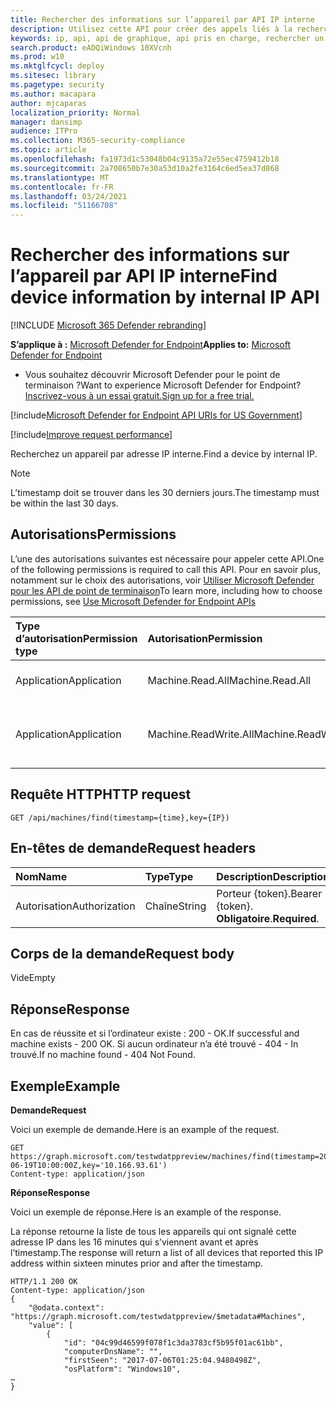 ```yaml
---
title: Rechercher des informations sur l’appareil par API IP interne
description: Utilisez cette API pour créer des appels liés à la recherche d’une entrée d’appareil autour d’un timestamp spécifique par ip interne.
keywords: ip, api, api de graphique, api pris en charge, rechercher un appareil, informations sur l’appareil
search.product: eADQiWindows 10XVcnh
ms.prod: w10
ms.mktglfcycl: deploy
ms.sitesec: library
ms.pagetype: security
ms.author: macapara
author: mjcaparas
localization_priority: Normal
manager: dansimp
audience: ITPro
ms.collection: M365-security-compliance
ms.topic: article
ms.openlocfilehash: fa1973d1c53048b04c9135a72e55ec4759412b18
ms.sourcegitcommit: 2a708650b7e30a53d10a2fe3164c6ed5ea37d868
ms.translationtype: MT
ms.contentlocale: fr-FR
ms.lasthandoff: 03/24/2021
ms.locfileid: "51166708"
---
```

# <a name="find-device-information-by-internal-ip-api"></a><span data-ttu-id="451fc-104">Rechercher des informations sur l’appareil par API IP interne</span><span class="sxs-lookup"><span data-stu-id="451fc-104">Find device information by internal IP API</span></span>

[!INCLUDE [Microsoft 365 Defender rebranding](../../includes/microsoft-defender.md)]


<span data-ttu-id="451fc-105">**S’applique à :** [Microsoft Defender for Endpoint](https://go.microsoft.com/fwlink/p/?linkid=2154037)</span><span class="sxs-lookup"><span data-stu-id="451fc-105">**Applies to:** [Microsoft Defender for Endpoint](https://go.microsoft.com/fwlink/p/?linkid=2154037)</span></span>

- <span data-ttu-id="451fc-106">Vous souhaitez découvrir Microsoft Defender pour le point de terminaison ?</span><span class="sxs-lookup"><span data-stu-id="451fc-106">Want to experience Microsoft Defender for Endpoint?</span></span> [<span data-ttu-id="451fc-107">Inscrivez-vous à un essai gratuit.</span><span class="sxs-lookup"><span data-stu-id="451fc-107">Sign up for a free trial.</span></span>](https://www.microsoft.com/microsoft-365/windows/microsoft-defender-atp?ocid=docs-wdatp-exposedapis-abovefoldlink) 

[!include[Microsoft Defender for Endpoint API URIs for US Government](../../includes/microsoft-defender-api-usgov.md)]

[!include[Improve request performance](../../includes/improve-request-performance.md)]

<span data-ttu-id="451fc-108">Recherchez un appareil par adresse IP interne.</span><span class="sxs-lookup"><span data-stu-id="451fc-108">Find a device by internal IP.</span></span>

>[!NOTE]
><span data-ttu-id="451fc-109">L’timestamp doit se trouver dans les 30 derniers jours.</span><span class="sxs-lookup"><span data-stu-id="451fc-109">The timestamp must be within the last 30 days.</span></span>

## <a name="permissions"></a><span data-ttu-id="451fc-110">Autorisations</span><span class="sxs-lookup"><span data-stu-id="451fc-110">Permissions</span></span>
<span data-ttu-id="451fc-111">L’une des autorisations suivantes est nécessaire pour appeler cette API.</span><span class="sxs-lookup"><span data-stu-id="451fc-111">One of the following permissions is required to call this API.</span></span> <span data-ttu-id="451fc-112">Pour en savoir plus, notamment sur le choix des autorisations, voir [Utiliser Microsoft Defender pour les API de point de terminaison](apis-intro.md)</span><span class="sxs-lookup"><span data-stu-id="451fc-112">To learn more, including how to choose permissions, see [Use Microsoft Defender for Endpoint APIs](apis-intro.md)</span></span>

<span data-ttu-id="451fc-113">Type d’autorisation</span><span class="sxs-lookup"><span data-stu-id="451fc-113">Permission type</span></span> | <span data-ttu-id="451fc-114">Autorisation</span><span class="sxs-lookup"><span data-stu-id="451fc-114">Permission</span></span> | <span data-ttu-id="451fc-115">Nom d’affichage de l’autorisation</span><span class="sxs-lookup"><span data-stu-id="451fc-115">Permission display name</span></span>
:---|:---|:---
<span data-ttu-id="451fc-116">Application</span><span class="sxs-lookup"><span data-stu-id="451fc-116">Application</span></span> | <span data-ttu-id="451fc-117">Machine.Read.All</span><span class="sxs-lookup"><span data-stu-id="451fc-117">Machine.Read.All</span></span> | <span data-ttu-id="451fc-118">« Lire tous les profils d’ordinateur »</span><span class="sxs-lookup"><span data-stu-id="451fc-118">'Read all machine profiles'</span></span>
<span data-ttu-id="451fc-119">Application</span><span class="sxs-lookup"><span data-stu-id="451fc-119">Application</span></span> | <span data-ttu-id="451fc-120">Machine.ReadWrite.All</span><span class="sxs-lookup"><span data-stu-id="451fc-120">Machine.ReadWrite.All</span></span> | <span data-ttu-id="451fc-121">« Lire et écrire toutes les informations sur l’ordinateur »</span><span class="sxs-lookup"><span data-stu-id="451fc-121">'Read and write all machine information'</span></span>

## <a name="http-request"></a><span data-ttu-id="451fc-122">Requête HTTP</span><span class="sxs-lookup"><span data-stu-id="451fc-122">HTTP request</span></span>
```
GET /api/machines/find(timestamp={time},key={IP})
```

## <a name="request-headers"></a><span data-ttu-id="451fc-123">En-têtes de demande</span><span class="sxs-lookup"><span data-stu-id="451fc-123">Request headers</span></span>

<span data-ttu-id="451fc-124">Nom</span><span class="sxs-lookup"><span data-stu-id="451fc-124">Name</span></span> | <span data-ttu-id="451fc-125">Type</span><span class="sxs-lookup"><span data-stu-id="451fc-125">Type</span></span> | <span data-ttu-id="451fc-126">Description</span><span class="sxs-lookup"><span data-stu-id="451fc-126">Description</span></span>
:---|:---|:---
<span data-ttu-id="451fc-127">Autorisation</span><span class="sxs-lookup"><span data-stu-id="451fc-127">Authorization</span></span> | <span data-ttu-id="451fc-128">Chaîne</span><span class="sxs-lookup"><span data-stu-id="451fc-128">String</span></span> | <span data-ttu-id="451fc-129">Porteur {token}.</span><span class="sxs-lookup"><span data-stu-id="451fc-129">Bearer {token}.</span></span> <span data-ttu-id="451fc-130">**Obligatoire**.</span><span class="sxs-lookup"><span data-stu-id="451fc-130">**Required**.</span></span>


## <a name="request-body"></a><span data-ttu-id="451fc-131">Corps de la demande</span><span class="sxs-lookup"><span data-stu-id="451fc-131">Request body</span></span>
<span data-ttu-id="451fc-132">Vide</span><span class="sxs-lookup"><span data-stu-id="451fc-132">Empty</span></span>

## <a name="response"></a><span data-ttu-id="451fc-133">Réponse</span><span class="sxs-lookup"><span data-stu-id="451fc-133">Response</span></span>
<span data-ttu-id="451fc-134">En cas de réussite et si l’ordinateur existe : 200 - OK.</span><span class="sxs-lookup"><span data-stu-id="451fc-134">If successful and machine exists - 200 OK.</span></span>
<span data-ttu-id="451fc-135">Si aucun ordinateur n’a été trouvé - 404 - In trouvé.</span><span class="sxs-lookup"><span data-stu-id="451fc-135">If no machine found - 404 Not Found.</span></span>


## <a name="example"></a><span data-ttu-id="451fc-136">Exemple</span><span class="sxs-lookup"><span data-stu-id="451fc-136">Example</span></span>

<span data-ttu-id="451fc-137">**Demande**</span><span class="sxs-lookup"><span data-stu-id="451fc-137">**Request**</span></span>

<span data-ttu-id="451fc-138">Voici un exemple de demande.</span><span class="sxs-lookup"><span data-stu-id="451fc-138">Here is an example of the request.</span></span>

```
GET https://graph.microsoft.com/testwdatppreview/machines/find(timestamp=2018-06-19T10:00:00Z,key='10.166.93.61')
Content-type: application/json
```

<span data-ttu-id="451fc-139">**Réponse**</span><span class="sxs-lookup"><span data-stu-id="451fc-139">**Response**</span></span>

<span data-ttu-id="451fc-140">Voici un exemple de réponse.</span><span class="sxs-lookup"><span data-stu-id="451fc-140">Here is an example of the response.</span></span>

<span data-ttu-id="451fc-141">La réponse retourne la liste de tous les appareils qui ont signalé cette adresse IP dans les 16 minutes qui s’viennent avant et après l’timestamp.</span><span class="sxs-lookup"><span data-stu-id="451fc-141">The response will return a list of all devices that reported this IP address within sixteen minutes prior and after the timestamp.</span></span> 

```
HTTP/1.1 200 OK
Content-type: application/json
{
    "@odata.context": "https://graph.microsoft.com/testwdatppreview/$metadata#Machines",
    "value": [
        {
            "id": "04c99d46599f078f1c3da3783cf5b95f01ac61bb",
            "computerDnsName": "",
            "firstSeen": "2017-07-06T01:25:04.9480498Z",
            "osPlatform": "Windows10",
…
}
```
